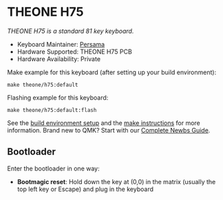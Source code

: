 # THEONE H75

*THEONE H75 is a standard 81 key keyboard.*

* Keyboard Maintainer: [Persama](https://github.com/Persama)
* Hardware Supported: THEONE H75 PCB
* Hardware Availability: Private

Make example for this keyboard (after setting up your build environment):

    make theone/h75:default

Flashing example for this keyboard:

    make theone/h75:default:flash

See the [build environment setup](https://docs.qmk.fm/#/getting_started_build_tools) and the [make instructions](https://docs.qmk.fm/#/getting_started_make_guide) for more information. Brand new to QMK? Start with our [Complete Newbs Guide](https://docs.qmk.fm/#/newbs).

## Bootloader

Enter the bootloader in one way:

* **Bootmagic reset**: Hold down the key at (0,0) in the matrix (usually the top left key or Escape) and plug in the keyboard
